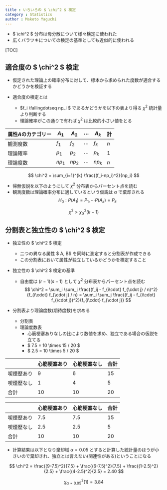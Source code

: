 ```yaml
---
title : いろいろの $ \chi^2 $ 検定
category : Statistics
author : Makoto Yaguchi
---
```


- $ \chi^2 $ 分布は母分散について様々検定に使われた
- 広くバラツキについての検定の基準としても近似的に使われる

[TOC]

## 適合度の $ \chi^2 $ 検定

- 仮定された理論上の確率分布に対して、標本から求められた度数が適合するかどうかを検証する

- 適合度の検定とは
  - $f_i \fallingdotseq np_i $ であるかどうかを以下の表より得る $\chi^2$ 統計量より判断する
  - 理論確率がこの通りで有れば $\chi^2$ は比較的小さい値をとる

| 属性$A$のカテゴリー | $A_1$  | $A_2$  | $\cdots$ | $A_k$  | 計  |
| ------------------- | ------ | ------ | -------- | ------ | --- |
| 観測度数            | $f_1$  | $f_2$  | $\cdots$ | $f_k$  | $n$ |
| 理論確率            | $p_1$  | $p_2$  | $\cdots$ | $p_k$  | $1$ |
| 理論度数            | $np_1$ | $np_2$ | $\cdots$ | $np_k$ | $n$ |

$$ \chi^2 = \sum_{i=1}^{k} \frac{(f_i-np_i)^2}{np_i} $$


- 帰無仮説を以下のようにして $\chi^2$ 分布表からパーセント点を読む
- 観測度数は理論確率分布に適しているという仮説は $\alpha$ で棄却される
$$ H_0 : P(A_1)=P_1, \cdots P(A_k)=P_k $$

$$  \chi^2 \gt \chi^2_{\alpha}(k-1) $$

## 分割表と独立性の $ \chi^2 $ 検定

- 独立性の $ \chi^2 $ 検定
  - 二つの異なる属性 $ A, B$ を同時に測定すると分割表が作成できる
  - この分割表において属性が独立しているかどうかを検定すること

- 独立性の $ \chi^2 $ 検定の基準
  - 自由度は $(r-1)(s-1)$ として $\chi^2$ 分布表からパーセント点を読む
$$ \chi^2 = \sum_i \sum_j \frac{(f_ij - f_{i\cdot} f_{\cdot j} / n)^2}{f_{i\cdot} f_{\cdot j} / n} = \sum_i \sum_j \frac{(f_ij - f_{i\cdot} f_{\cdot j})^2}{f_{i\cdot} f_{\cdot j}} $$

- 分割表より理論度数(期待度数)を求める
  - 分割表
  - 理論度数表
    - 心筋梗塞ありなしの比により数値を求め、独立である場合の仮説を立てる
    - $ 7.5 = 10 \times 15 / 20 $ 
    - $ 2.5 = 10 \times 5 / 20 $ 

|            | 心筋梗塞あり | 心筋梗塞なし | 合計 |
| ---------- | ------------ | ------------ | ---- |
| 喫煙歴あり | 9            | 6            | 15   |
| 喫煙歴なし | 1            | 4            | 5    |
| 合計       | 10           | 10           | 20   |

|            | 心筋梗塞あり | 心筋梗塞なし | 合計 |
| ---------- | ------------ | ------------ | ---- |
| 喫煙歴あり | 7.5          | 7.5          | 15   |
| 喫煙歴なし | 2.5          | 2.5          | 5    |
| 合計       | 10           | 10           | 20   |

- 計算結果は以下となり棄却域 $\alpha = 0.05$ とすると計算した統計量のほうが小さいので棄却され、独立とは言えない(関連性がある)ということになる

$$ \chi^2 = \frac{(9-7.5)^2}{7.5} + \frac{(6-7.5)^2}{7.5} + \frac{(1-2.5)^2}{2.5} + \frac{(4-2.5)^2}{2.5} = 2.40 $$

$$ \chi^2_{\alpha=0.05}(1) = 3.84 $$